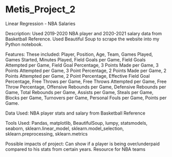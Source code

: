 # Metis_Project_2
Linear Regression - NBA Salaries

Description:
Used 2019-2020 NBA player and 2020-2021 salary data from Basketball Reference. Used Beautiful Soup to scrape the website into my Python notebook.

Features:
These included: Player, Position, Age, Team, Games Played, Games Started, Minutes Played, Field Goals per Game, Field Goals Attempted per Game, Field Goal Percentage, 3 Points Made per Game, 3 Points Attempted per Game, 3 Point Percentage, 2 Points Made per Game, 2 Points Attempted per Game, 2 Point Percentage, Effective Field Goal Percentage, Free Throws per Game, Free Throws Attempted per Game, Free Throw Percentage, Offensive Rebounds per Game, Defensive Rebounds per Game, Total Rebounds per Game, Assists per Game, Steals per Game, Blocks per Game, Turnovers per Game, Personal Fouls per Game, Points per Game.

Data Used:
NBA player stats and salary from Basketball Reference

Tools Used:
Pandas, matplotlib, BeautifulSoup, lumpy, statsmodels, seaborn, sklearn.linear_model, sklearn.model_selection, sklearn.preprocessing, sklearn.metrics

Possible impacts of project:
Can show if a player is being over/underpaid compared to his stats from certain years. Resource for NBA teams 
